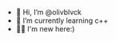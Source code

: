 - 👋 Hi, I’m @olivblvck
- 🌱 I’m currently learning c++ 
- 👶🏻 I'm new here:)



<!---
olivblvck/olivblvck is a ✨ special ✨ repository because its `README.md` (this file) appears on your GitHub profile.
You can click the Preview link to take a look at your changes.
--->
